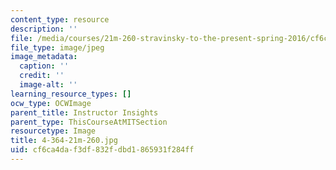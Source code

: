 ```yaml
---
content_type: resource
description: ''
file: /media/courses/21m-260-stravinsky-to-the-present-spring-2016/cf6ca4daf3df832fdbd1865931f284ff_4-364-21m-260.jpg
file_type: image/jpeg
image_metadata:
  caption: ''
  credit: ''
  image-alt: ''
learning_resource_types: []
ocw_type: OCWImage
parent_title: Instructor Insights
parent_type: ThisCourseAtMITSection
resourcetype: Image
title: 4-364-21m-260.jpg
uid: cf6ca4da-f3df-832f-dbd1-865931f284ff
---
```

